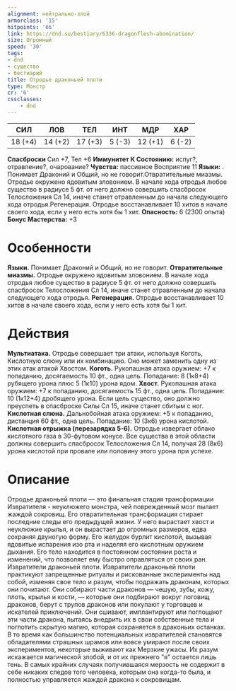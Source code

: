 ```yaml
---
alignment: нейтрально-злой
armorclass: '15'
hitpoints: '66'
link: https://dnd.su/bestiary/6336-dragonflesh-abomination/
size: Огромный
speed: '30'
tags:
- dnd
- существо
- бестиарий
title: Отродье драконьей плоти
type: Монстр
cr: '6'
cssclasses:
    - dnd
---
```



| СИЛ | ЛОВ | ТЕЛ | ИНТ | МДР | ХАР |
|---|---|---|---|---|---|
| 18 (+4) | 14 (+2) | 17 (+3) | 5 (-3) | 12 (+1) | 6 (-2) |
**Спасброски** Сил +7, Тел +6
**Иммунитет К Состоянию:** испуг?, отравление?, очарование?
**Чувства:** пассивное Восприятие 11
**Языки:** . Понимает Драконий и Общий, но не говорит.Отвратительные миазмы. Отродье окружено ядовитым зловонием. В начале хода отродья любое существо в радиусе 5 фт. от него должно совершить спасбросок Телосложения Сл 14, иначе станет отравленным до начала следующего хода отродья.Регенерация. Отродье восстанавливает 10 хитов в начале своего хода, если у него есть хотя бы 1 хит.
**Опасность:** 6 (2300 опыта)
**Бонус Мастерства:** +3


# Особенности
**Языки.** Понимает Драконий и Общий, но не говорит.
**Отвратительные миазмы.** Отродье окружено ядовитым зловонием. В начале хода отродья любое существо в радиусе 5 фт. от него должно совершить спасбросок Телосложения Сл 14, иначе станет отравленным до начала следующего хода отродья.
**Регенерация.** Отродье восстанавливает 10 хитов в начале своего хода, если у него есть хотя бы 1 хит.


# Действия
**Мультиатака.** Отродье совершает три атаки, используя Коготь, Кислотную слюну или их комбинацию. Оно может заменить одну из этих атак атакой Хвостом.
**Коготь.** Рукопашная атака оружием: +7 к попаданию, досягаемость 10 фт., одна цель. Попадание: 8 (1к8+4) рубящего урона плюс 5 (1к10) урона ядом.
**Хвост.** Рукопашная атака оружием: +7 к попаданию, досягаемость 15 фт., одна цель. Попадание: 10 (1к12+4) дробящего урона. Если цель существо, оно должно преуспеть в спасброске Силы Сл 15, иначе станет сбитым с ног.
**Кислотная слюна.** Дальнобойная атака оружием: +5 к попаданию, дистанция 60 фт., одна цель. Попадание: 10 (3к6) урона кислотой.
**Кислотная отрыжка (перезарядка 5-6).** Отродье извергает облако кислотного газа в 30-футовом конусе. Все существа в этой области должны совершить спасбросок Телосложения Сл 14, получая 28 (8к6) урона кислотой при провале или половину этого урона при успехе.


# Описание
Отродье драконьей плоти — это финальная стадия трансформации Извратителя - неуклюжего монстра, чей поврежденный мозг пылает жаждой сокровищ. Его отвратительная трансформация стирает последние следы его предыдущей жизни. У него вырастает хвост и неуклюжие крылья, и он вырастает до огромных размеров, едва сохраняя двуногую форму. Его желудок бурлит кислотой, вызывая ядовитые испарения изо рта и наделяя его кислотным оружием дыхания. Его тело находится в постоянном состоянии роста и изменений, что позволяет ему быстро оправляться от своих ран. Извратители драконьей плоти. Извратители драконьей плоти практикуют запрещенные ритуалы и рискованные эксперименты над собой, изменяя свое тело и разум, чтобы подражать драконам, которых они почитают. Они собирают части драконов — чешую, зубы, кожу, плоть, крылья и кости, — которые они подбирают вокруг логовищ драконов, берут с трупов драконов или покупают у торговцев и искателей приключений. Они сшивают, имплантируют или поглощают эти части дракона, пытаясь внедрить их в свои собственные тела и поглотить скрытую магию, которая сохраняется в драконьих останках. В то время как большинство потенциальных извратителей становятся обладателями страшных шрамов или вовсе умирают после своих экспериментов, некоторые выживают как Мерзкие ужасы. Их разум искажается магической злобой, и от их прежнего "я" остается лишь тень. В самых крайних случаях получившаяся мерзость не содержит в себе никаких следов того человека, которым она когда-то была, и полностью управляется жаждой дракона к сокровищам.